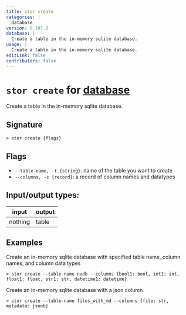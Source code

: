 ```yaml
---
title: stor create
categories: |
  database
version: 0.107.0
database: |
  Create a table in the in-memory sqlite database.
usage: |
  Create a table in the in-memory sqlite database.
editLink: false
contributors: false
---
```

<!-- This file is automatically generated. Please edit the command in https://github.com/nushell/nushell instead. -->

# `stor create` for [database](/commands/categories/database.md)

<div class='command-title'>Create a table in the in-memory sqlite database.</div>

## Signature

```> stor create {flags} ```

## Flags

 -  `--table-name, -t {string}`: name of the table you want to create
 -  `--columns, -c {record}`: a record of column names and datatypes


## Input/output types:

| input   | output |
| ------- | ------ |
| nothing | table  |
## Examples

Create an in-memory sqlite database with specified table name, column names, and column data types
```nu
> stor create --table-name nudb --columns {bool1: bool, int1: int, float1: float, str1: str, datetime1: datetime}

```

Create an in-memory sqlite database with a json column
```nu
> stor create --table-name files_with_md --columns {file: str, metadata: jsonb}

```
